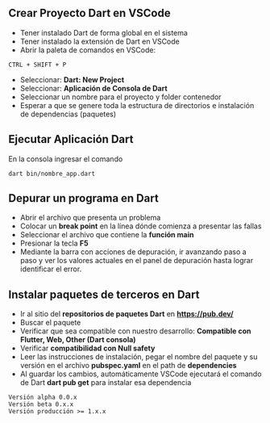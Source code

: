 ## Crear Proyecto Dart en VSCode

- Tener instalado Dart de forma global en el sistema
- Tener instalado la extensión de Dart en VSCode
- Abrir la paleta de comandos en VSCode:
```
CTRL + SHIFT + P
```
- Seleccionar: **Dart: New Project**
- Seleccionar: **Aplicación de Consola de Dart**
- Seleccionar un nombre para el proyecto y folder contenedor
- Esperar a que se genere toda la estructura de directorios e instalación de dependencias (paquetes)

## Ejecutar Aplicación Dart

En la consola ingresar el comando
```
dart bin/nombre_app.dart
```

## Depurar un programa en Dart

- Abrir el archivo que presenta un problema
- Colocar un **break point** en la línea dónde comienza a presentar las fallas
- Seleccionar el archivo que contiene la **función main**  
- Presionar la tecla **F5**
- Mediante la barra con acciones de depuración, ir avanzando paso a paso y ver los valores actuales en el panel de depuración hasta lograr identificar el error.

## Instalar paquetes de terceros en Dart

- Ir al sitio del **repositorios de paquetes Dart** en **https://pub.dev/**
- Buscar el paquete
- Verificar que sea compatible con nuestro desarrollo: **Compatible con Flutter, Web, Other (Dart consola)**
- Verificar **compatibilidad con Null safety**
- Leer las instrucciones de instalación, pegar el nombre del paquete y su versión en el archivo **pubspec.yaml** en el path de **dependencies**
- Al guardar los cambios, automáticamente VSCode ejecutará el comando de Dart **dart pub get** para instalar esa dependencia
```
Versión alpha 0.0.x
Versión beta 0.x.x
Versión producción >= 1.x.x 
```

